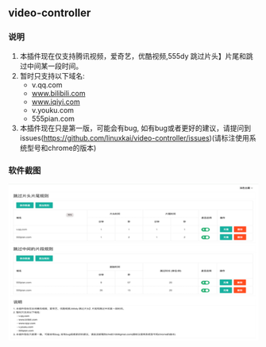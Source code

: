 ## video-controller

### 说明
1. 本插件现在仅支持腾讯视频，爱奇艺，优酷视频,555dy 跳过片头】片尾和跳过中间某一段时间。
2. 暂时只支持以下域名:
    - v.qq.com
    - www.bilibili.com
    - www.iqiyi.com
    - v.youku.com
    - 555pian.com
3. 本插件现在只是第一版，可能会有bug, 如有bug或者更好的建议，请提问到issues(https://github.com/linuxkai/video-controller/issues)(请标注使用系统型号和chrome的版本)

### 软件截图
![配置界面截图](/images/Screenshots.png)
